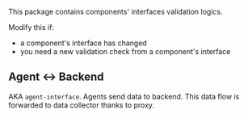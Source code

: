 This package contains components' interfaces validation logics.

Modify this if:

* a component's interface has changed
* you need a new validation check from a component's interface

## Agent <-> Backend

AKA `agent-interface`. Agents send data to backend. This data flow is forwarded to data collector thanks to proxy.
